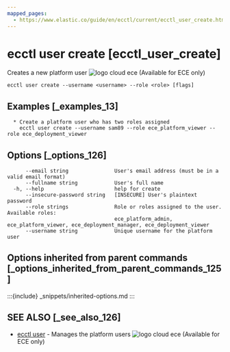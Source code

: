 ```yaml
---
mapped_pages:
  - https://www.elastic.co/guide/en/ecctl/current/ecctl_user_create.html
---
```


# ecctl user create [ecctl_user_create]

Creates a new platform user ![logo cloud ece](https://doc-icons.s3.us-east-2.amazonaws.com/logo_cloud_ece.svg "Supported on {{ece}}") (Available for ECE only)

```
ecctl user create --username <username> --role <role> [flags]
```


## Examples [_examples_13]

```
  * Create a platform user who has two roles assigned
    ecctl user create --username sam89 --role ece_platform_viewer --role ece_deployment_viewer
```


## Options [_options_126]

```
      --email string               User's email address (must be in a valid email format)
      --fullname string            User's full name
  -h, --help                       help for create
      --insecure-password string   [INSECURE] User's plaintext password
      --role strings               Role or roles assigned to the user. Available roles:
                                   ece_platform_admin, ece_platform_viewer, ece_deployment_manager, ece_deployment_viewer
      --username string            Unique username for the platform user
```


## Options inherited from parent commands [_options_inherited_from_parent_commands_125]

:::{include} _snippets/inherited-options.md
:::


## SEE ALSO [_see_also_126]

* [ecctl user](/reference/ecctl_user.md)	 - Manages the platform users ![logo cloud ece](https://doc-icons.s3.us-east-2.amazonaws.com/logo_cloud_ece.svg "Supported on {{ece}}") (Available for ECE only)

